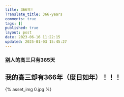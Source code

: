 ```yaml
---
title: 366年!
Translate_title: 366-years
comments: true
tags: []
published: true
layout: post
date: 2023-06-16 11:22:15
updated: 2025-01-03 15:45:27
---
```

### 别人的高三只有365天
## 我的高三却有366年（度日如年）！！！
{% asset_img 0.jpg %}
